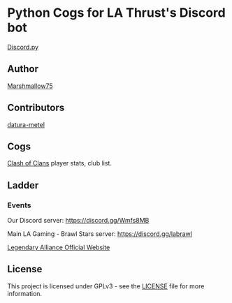 # Python Cogs for LA Thrust's Discord bot

[Discord.py](https://discordpy.readthedocs.io/en/latest/)

## Author
[Marshmallow75](https://github.com/Marshmallow75)

## Contributors
[datura-metel](https://github.com/datura-metel)

## Cogs

[Clash of Clans](https://clashofclans.com/) player stats, club list.

## Ladder

### Events

Our Discord server: https://discord.gg/Wmfs8MB

Main LA Gaming - Brawl Stars server: https://discord.gg/labrawl

[Legendary Alliance Official Website](http://legendaryalliancegaming.com/)

## License
This project is licensed under GPLv3 - see the [LICENSE](https://github.com/Marshmallow75/LA-Thrust/blob/master/License) file for more information.




